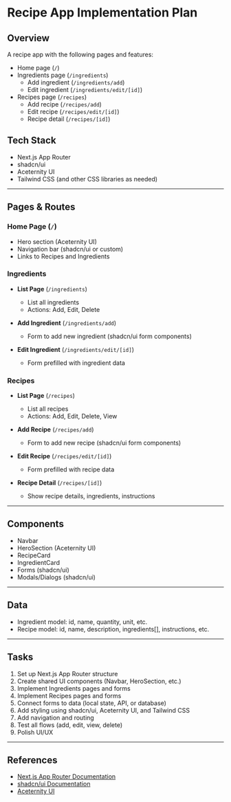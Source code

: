 # Recipe App Implementation Plan

## Overview

A recipe app with the following pages and features:

- Home page (`/`)
- Ingredients page (`/ingredients`)
  - Add ingredient (`/ingredients/add`)
  - Edit ingredient (`/ingredients/edit/[id]`)
- Recipes page (`/recipes`)
  - Add recipe (`/recipes/add`)
  - Edit recipe (`/recipes/edit/[id]`)
  - Recipe detail (`/recipes/[id]`)

## Tech Stack

- Next.js App Router
- shadcn/ui
- Aceternity UI
- Tailwind CSS (and other CSS libraries as needed)

---

## Pages & Routes

### Home Page (`/`)
- Hero section (Aceternity UI)
- Navigation bar (shadcn/ui or custom)
- Links to Recipes and Ingredients

### Ingredients

- **List Page** (`/ingredients`)
  - List all ingredients
  - Actions: Add, Edit, Delete

- **Add Ingredient** (`/ingredients/add`)
  - Form to add new ingredient (shadcn/ui form components)

- **Edit Ingredient** (`/ingredients/edit/[id]`)
  - Form prefilled with ingredient data

### Recipes

- **List Page** (`/recipes`)
  - List all recipes
  - Actions: Add, Edit, Delete, View

- **Add Recipe** (`/recipes/add`)
  - Form to add new recipe (shadcn/ui form components)

- **Edit Recipe** (`/recipes/edit/[id]`)
  - Form prefilled with recipe data

- **Recipe Detail** (`/recipes/[id]`)
  - Show recipe details, ingredients, instructions

---

## Components

- Navbar
- HeroSection (Aceternity UI)
- RecipeCard
- IngredientCard
- Forms (shadcn/ui)
- Modals/Dialogs (shadcn/ui)

---

## Data

- Ingredient model: id, name, quantity, unit, etc.
- Recipe model: id, name, description, ingredients[], instructions, etc.

---

## Tasks

1. Set up Next.js App Router structure
2. Create shared UI components (Navbar, HeroSection, etc.)
3. Implement Ingredients pages and forms
4. Implement Recipes pages and forms
5. Connect forms to data (local state, API, or database)
6. Add styling using shadcn/ui, Aceternity UI, and Tailwind CSS
7. Add navigation and routing
8. Test all flows (add, edit, view, delete)
9. Polish UI/UX

---

## References

- [Next.js App Router Documentation](https://nextjs.org/docs/app)
- [shadcn/ui Documentation](https://ui.shadcn.com/)
- [Aceternity UI](https://ui.aceternity.com/)